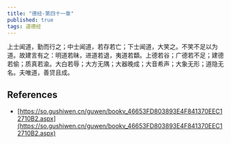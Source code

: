 ```yaml
---
title: "德经-第四十一章"
published: true
tags: 道德经
---
```


上士闻道，勤而行之；中士闻道，若存若亡；下士闻道，大笑之。不笑不足以为道。故建言有之：明道若昧，进道若退，夷道若纇。上德若谷；广德若不足；建德若偷；质真若渝。大白若辱；大方无隅；大器晚成；大音希声；大象无形；道隐无名。夫唯道，善贷且成。

## References

- [https://so.gushiwen.cn/guwen/bookv_46653FD803893E4F841370EEC12710B2.aspx](https://so.gushiwen.cn/guwen/bookv_46653FD803893E4F841370EEC12710B2.aspx)
